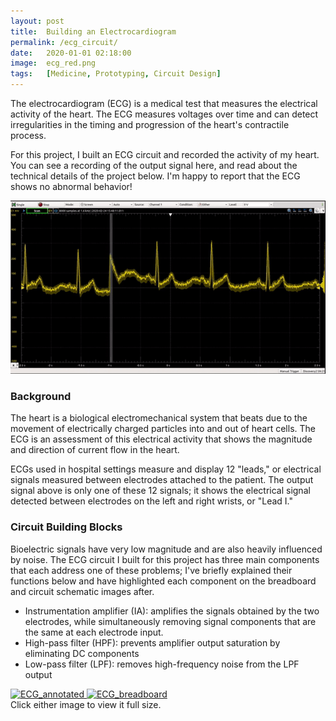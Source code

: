 ```yaml
---
layout: post
title:  Building an Electrocardiogram
permalink: /ecg_circuit/
date:   2020-01-01 02:18:00
image:  ecg_red.png
tags:   [Medicine, Prototyping, Circuit Design]
---
```


The electrocardiogram (ECG) is a medical test that measures the electrical activity of the heart. The ECG measures voltages over time and can detect irregularities in the timing and progression of the heart's contractile process.

For this project, I built an ECG circuit and recorded the activity of my heart. You can see a recording of the output signal here, and read about the technical details of the project below. I'm happy to report that the ECG shows no abnormal behavior!

<div class="post-flex-display">
    <img src="/img/ecg_output.gif" alt="ECG">
</div>

### Background

The heart is a biological electromechanical system that beats due to the movement of electrically charged particles into and out of heart cells. The ECG is an assessment of this electrical activity that shows the magnitude and direction of current flow in the heart.

ECGs used in hospital settings measure and display 12 "leads," or electrical signals measured between electrodes attached to the patient. The output signal above is only one of these 12 signals; it shows the electrical signal detected between electrodes on the left and right wrists, or "Lead I."

### Circuit Building Blocks

Bioelectric signals have very low magnitude and are also heavily influenced by noise. The ECG circuit I built for this project has three main components that each address one of these problems; I've briefly explained their functions below and have highlighted each component on the breadboard and circuit schematic images after.

- Instrumentation amplifier (IA): amplifies the signals obtained by the two electrodes, while simultaneously removing signal components that are the same at each electrode input.
- High-pass filter (HPF): prevents amplifier output saturation by eliminating DC components
- Low-pass filter (LPF): removes high-frequency noise from the LPF output

<div class="post-flex-display">
    <a href="https://riley-knox.github.io/img/ecg_circuit.bmp">
        <img src="/img/ecg_circuit.bmp" alt="ECG_annotated" style="height:250px;width:auto">
    </a>
    <a href="https://riley-knox.github.io/img/ecg_breadboard.bmp">
        <img src="/img/ecg_breadboard.bmp" alt="ECG_breadboard" style="height:250px;width:auto">
    </a>
    <div class="full-line-object">
        <div class="caption">
            Click either image to view it full size.
        </div>
    </div>
</div>
